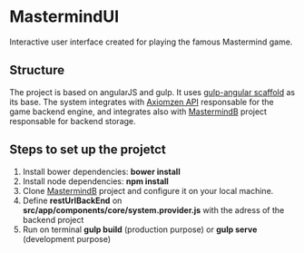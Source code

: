 # MastermindUI

Interactive user interface created for playing the famous Mastermind game.

## Structure
The project is based on angularJS and gulp. It uses [gulp-angular scaffold](https://github.com/Swiip/generator-gulp-angular) as its base. The system integrates with [Axiomzen API](http://careers.axiomzen.co/challenge) responsable for the game backend engine, and integrates also with [MastermindB](https://github.com/wrendeiro/mastermindB) project responsable for backend storage.  

## Steps to set up the projetct
1. Install bower dependencies: **bower install**
2. Install node dependencies: **npm install**
3. Clone [MastermindB](https://github.com/wrendeiro/mastermindB) project and configure it on your local machine.
4. Define **restUrlBackEnd** on **src/app/components/core/system.provider.js** with the adress of the backend project
4. Run on terminal **gulp build** (production purpose) or **gulp serve** (development purpose)
